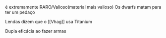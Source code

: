 é extremamente RARO/Valioso(material mais valioso)
Os dwarfs matam para ter um pedaço 

Lendas dizem que o  [[Vhag]] usa Titanium

Dupla eficácia ao fazer armas 